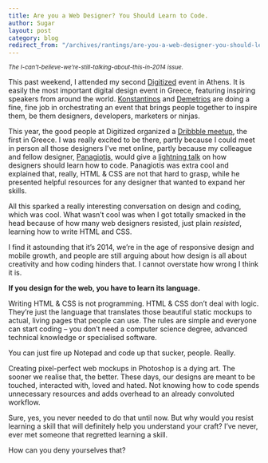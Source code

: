 ```yaml
---
title: Are you a Web Designer? You Should Learn to Code.
author: Sugar
layout: post
category: blog
redirect_from: "/archives/rantings/are-you-a-web-designer-you-should-learn-to-code"
---
```

<small><em>The I-can&#8217;t-believe-we&#8217;re-still-talking-about-this-in-2014 issue.</em></small>

This past weekend, I attended my second [Digitized][1] event in Athens. It is easily the most important digital design event in Greece, featuring inspiring speakers from around the world. [Konstantinos][2] and [Demetrios][3] are doing a fine, fine job in orchestrating an event that brings people together to inspire them, be them designers, developers, marketers or ninjas.

This year, the good people at Digitized organized a [Dribbble meetup][4], the first in Greece. I was really excited to be there, partly because I could meet in person all those designers I&#8217;ve met online, partly because my colleague and fellow designer, [Panagiotis][5], would give a [lightning talk][6] on how designers should learn how to code. Panagiotis was extra cool and explained that, really, HTML &#038; CSS are not that hard to grasp, while he presented helpful resources for any designer that wanted to expand her skills.

All this sparked a really interesting conversation on design and coding, which was cool. What wasn&#8217;t cool was when I got totally smacked in the head because of how many web designers resisted, just plain *resisted*, learning how to write HTML and CSS.

I find it astounding that it&#8217;s 2014, we&#8217;re in the age of responsive design and mobile growth, and people are still arguing about how design is all about creativity and how coding hinders that. I cannot overstate how wrong I think it is.

**If you design for the web, you have to learn its language.**

Writing HTML &#038; CSS is not programming. HTML &#038; CSS don&#8217;t deal with logic. They&#8217;re just the language that translates those beautiful static mockups to actual, living pages that people can use. The rules are simple and everyone can start coding &#8211; you don&#8217;t need a computer science degree, advanced technical knowledge or specialised software.

You can just fire up Notepad and code up that sucker, people. Really.

Creating pixel-perfect web mockups in Photoshop is a dying art. The sooner we realise that, the better. These days, our designs are meant to be touched, interacted with, loved and hated. Not knowing how to code spends unnecessary resources and adds overhead to an already convoluted workflow.

Sure, yes, you never needed to do that until now. But why would you resist learning a skill that will definitely help you understand your craft? I&#8217;ve never, ever met someone that regretted learning a skill.

How can you deny yourselves that?

 [1]: http://digitized.gr
 [2]: http://www.niceandneat.gr
 [3]: http://www.about.me/demetrios
 [4]: http://www.meetup.com/dribbble/
 [5]: http://bitmap9.com/
 [6]: https://speakerdeck.com/bitmap9/designers-can-code

